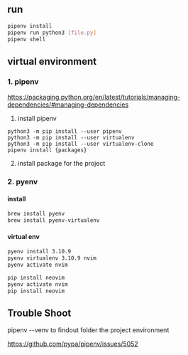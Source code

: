 ## run

```bash
pipenv install
pipenv run python3 [file.py]
pipenv shell
```

## virtual environment

### 1. pipenv
https://packaging.python.org/en/latest/tutorials/managing-dependencies/#managing-dependencies

1. install pipenv
```python3
python3 -m pip install --user pipenv
python3 -m pip install --user virtualenv
python3 -m pip install --user virtualenv-clone
pipenv install {packages}
```

2. install package for the project

### 2. pyenv

#### install

```bash
brew install pyenv
brew install pyenv-virtualenv
```

#### virtual env

```bash
pyenv install 3.10.9
pyenv virtualenv 3.10.9 nvim
pyenv activate nvim

pip install neovim
pyenv activate nvim
pip install neovim
```

## Trouble Shoot

pipenv --venv 
to findout folder the project environment

https://github.com/pypa/pipenv/issues/5052

